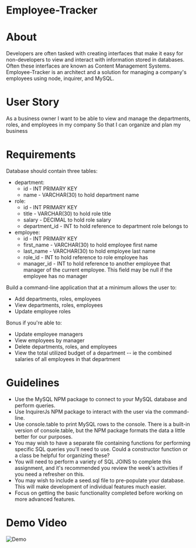 # Employee-Tracker


# About

Developers are often tasked with creating interfaces that make it easy for non-developers to view and interact with information stored in databases. Often these interfaces are known as Content Management Systems. Employee-Tracker is an architect and a solution for managing a company's employees using node, inquirer, and MySQL.


# User Story

As a business owner
I want to be able to view and manage the departments, roles, and employees in my company
So that I can organize and plan my business


# Requirements

Database should contain three tables:
- department:
  - id - INT PRIMARY KEY
  - name - VARCHAR(30) to hold department name
- role:
  - id - INT PRIMARY KEY
  - title -  VARCHAR(30) to hold role title
  - salary -  DECIMAL to hold role salary
  - department_id -  INT to hold reference to department role belongs to
- employee:
  - id - INT PRIMARY KEY
  - first_name - VARCHAR(30) to hold employee first name
  - last_name - VARCHAR(30) to hold employee last name
  - role_id - INT to hold reference to role employee has
  - manager_id - INT to hold reference to another employee that manager of the current employee. This field may be null if the employee     has no manager

Build a command-line application that at a minimum allows the user to:
- Add departments, roles, employees
- View departments, roles, employees
- Update employee roles

Bonus if you're able to:
- Update employee managers
- View employees by manager
- Delete departments, roles, and employees
- View the total utilized budget of a department -- ie the combined salaries of all employees in that department


# Guidelines

- Use the MySQL NPM package to connect to your MySQL database and perform queries.
- Use InquirerJs NPM package to interact with the user via the command-line.
- Use console.table to print MySQL rows to the console. There is a built-in version of console.table, but the NPM package formats the     data a little better for our purposes.
- You may wish to have a separate file containing functions for performing specific SQL queries you'll need to use. Could a constructor   function or a class be helpful for organizing these?
- You will need to perform a variety of SQL JOINS to complete this assignment, and it's recommended you review the week's activities if   you need a refresher on this.
- You may wish to include a seed.sql file to pre-populate your database. This will make development of individual features much easier.
- Focus on getting the basic functionality completed before working on more advanced features.


# Demo Video

![Demo](https://user-images.githubusercontent.com/51222558/82787004-76576a00-9e1a-11ea-9633-63a494609f4b.gif)
